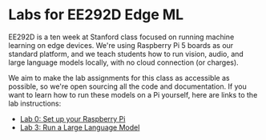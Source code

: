 # Labs for EE292D Edge ML

EE292D is a ten week at Stanford class focused on running machine learning on
edge devices. We're using Raspberry Pi 5 boards as our standard platform, and
we teach students how to run vision, audio, and large language models locally,
with no cloud connection (or charges).

We aim to make the lab assignments for this class as accessible as possible, so
we're open sourcing all the code and documentation. If you want to learn how to
run these models on a Pi yourself, here are links to the lab instructions:

 * [Lab 0: Set up your Raspberry Pi](https://github.com/ee292d/labs/blob/main/lab0/README.md)
 * [Lab 3: Run a Large Language Model](https://github.com/ee292d/labs/blob/main/lab3/README.md)